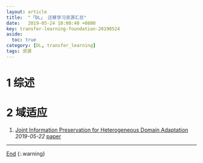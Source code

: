 ```yaml
---
layout: article
title:  "「DL」 迁移学习资源汇总"
date:   2019-05-24 10:00:40 +0800
key: transfer-learning-foundation-20190524
aside:
  toc: true
category: [DL, transfer_learning]
tags: 资源
---
```

<span id='head'></span>  

# 1 综述  

# 2 域适应
1. [Joint Information Preservation for Heterogeneous Domain Adaptation](https://arxiv.org/abs/1905.08924)   
*2019-05-22* [paper](https://arxiv.org/abs/1905.08924)

-------------------  
[End](#head)
{:.warning}  
